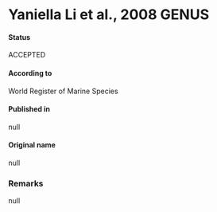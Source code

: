 # Yaniella Li et al., 2008 GENUS

#### Status
ACCEPTED

#### According to
World Register of Marine Species

#### Published in
null

#### Original name
null

### Remarks
null